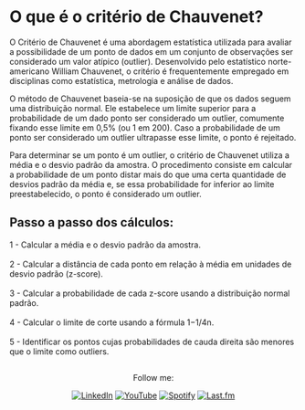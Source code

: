 # O que é o critério de Chauvenet?
O Critério de Chauvenet é uma abordagem estatística utilizada para avaliar a possibilidade de um ponto de dados em um conjunto de observações ser considerado um valor atípico (outlier). Desenvolvido pelo estatístico norte-americano William Chauvenet, o critério é frequentemente empregado em disciplinas como estatística, metrologia e análise de dados.

O método de Chauvenet baseia-se na suposição de que os dados seguem uma distribuição normal. Ele estabelece um limite superior para a probabilidade de um dado ponto ser considerado um outlier, comumente fixando esse limite em 0,5% (ou 1 em 200). Caso a probabilidade de um ponto ser considerado um outlier ultrapasse esse limite, o ponto é rejeitado.

Para determinar se um ponto é um outlier, o critério de Chauvenet utiliza a média e o desvio padrão da amostra. O procedimento consiste em calcular a probabilidade de um ponto distar mais do que uma certa quantidade de desvios padrão da média e, se essa probabilidade for inferior ao limite preestabelecido, o ponto é considerado um outlier.
## Passo a passo dos cálculos:
1 - Calcular a média e o desvio padrão da amostra.<br><br>2 - Calcular a distância de cada ponto em relação à média em unidades de desvio padrão (z-score).<br><br>3 - Calcular a probabilidade de cada z-score usando a distribuição normal padrão.<br><br>4 - Calcular o limite de corte usando a fórmula 1−1/4n​.<br><br>5 - Identificar os pontos cujas probabilidades de cauda direita são menores que o limite como outliers.

##

<div align="center">
Follow me:
  
  [![LinkedIn](https://img.shields.io/badge/LinkedIn-0077B5?style=flat&logo=linkedin&logoColor=white)](https://www.linkedin.com/in/maria-eduarda-nascimento-andrade-bb0b86213/)
  [![YouTube](https://img.shields.io/badge/YouTube-FF0000?style=flat&logo=youtube&logoColor=white)](https://www.youtube.com/channel/UCh6sgz1ij_my64lX8rQnPXg)
  [![Spotify](https://img.shields.io/badge/Spotify-1ED760?style=flat&logo=spotify&logoColor=white)](https://open.spotify.com/user/223w3q4xdm4pquahzl5xhfpia?si=t08g7SlVRvqhF0LseXTyXg&nd=1&dlsi=87356229bcf14264)
  [![Last.fm](https://img.shields.io/badge/Last.fm-D51007?style=flat&logo=last.fm&logoColor=white)](https://www.last.fm/user/me15degrees)
  

</div>
